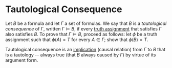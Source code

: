 # Tautological Consequence

Let $B$ be a formula and let $\Gamma$ a set of formulas. We say that $B$ is a _tautological consequence_ of $\Gamma$, written $\Gamma \vDash B$, if every [truth assignment](https://github.com/marti-1/notebooks/blob/master/math/on-truth-assignment.md) that satisfies $\Gamma$ also satisfies $B$. To prove that $\Gamma \vDash B$, proceed as follows: let $\phi$ be a truth assignment such that $\phi(A)=T$ for every $A \in \Gamma$; show that $\phi(B) = T$.

Tautological consequence is an [implication](https://github.com/marti-1/notebooks/blob/master/math/on-implication.md) (causal relation) from $\Gamma$ to $B$ that is a tautology -- always true (that $B$ always caused by $\Gamma$) by virtue of its argument form.
